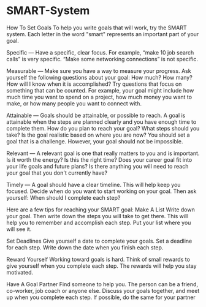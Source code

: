 # SMART-System

How To Set Goals
To help you write goals that will work, try the SMART system. Each letter in the word "smart" represents an important part of your goal.

Specific — Have a specific, clear focus. For example, “make 10 job search calls” is very specific. “Make some networking connections” is not specific.

Measurable — Make sure you have a way to measure your progress. Ask yourself the following questions about your goal: How much? How many? How will I know when it is accomplished? Try questions that focus on something that can be counted. For example, your goal might include how much time you want to spend on a project, how much money you want to make, or how many people you want to connect with.

Attainable — Goals should be attainable, or possible to reach. A goal is attainable when the steps are planned clearly and you have enough time to complete them. How do you plan to reach your goal? What steps should you take? Is the goal realistic based on where you are now? You should set a goal that is a challenge. However, your goal should not be impossible.

Relevant — A relevant goal is one that really matters to you and is important. Is it worth the energy? Is this the right time? Does your career goal fit into your life goals and future plans? Is there anything you will need to reach your goal that you don't currently have?

Timely — A goal should have a clear timeline. This will help keep you focused. Decide when do you want to start working on your goal. Then ask yourself: When should I complete each step?


Here are a few tips for reaching your SMART goal:
Make A List
Write down your goal. Then write down the steps you will take to get there. This will help you to remember and accomplish each step. Put your list where you will see it.

Set Deadlines
Give yourself a date to complete your goals. Set a deadline for each step. Write down the date when you finish each step.

Reward Yourself
Working toward goals is hard. Think of small rewards to give yourself when you complete each step. The rewards will help you stay motivated.

Have A Goal Partner
Find someone to help you. The person can be a friend, co-worker, job coach or anyone else. Discuss your goals together, and meet up when you complete each step. If possible, do the same for your partner
